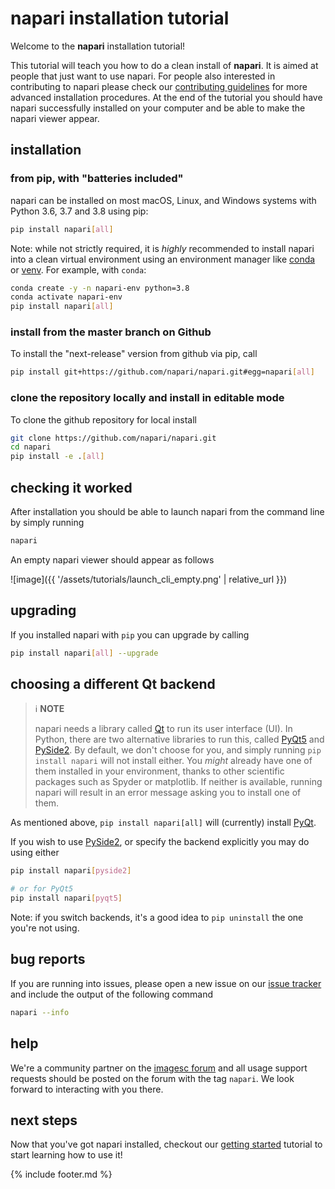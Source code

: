 # napari installation tutorial

Welcome to the **napari** installation tutorial!

This tutorial will teach you how to do a clean install of **napari**. It is
aimed at people that just want to use napari. For people also interested in
contributing to napari please check our [contributing
guidelines](https://github.com/napari/napari/blob/master/docs/developers/CONTRIBUTING.md)
for more advanced installation procedures. At the end of the tutorial you should
have napari successfully installed on your computer and be able to make the
napari viewer appear.

## installation

### from pip, with "batteries included"

napari can be installed on most macOS, Linux, and Windows systems with
Python 3.6, 3.7 and 3.8 using pip:

```sh
pip install napari[all]
```

Note: while not strictly required, it is *highly* recommended to install
napari into a clean virtual environment using an environment manager like
[conda](https://docs.conda.io/en/latest/miniconda.html) or
[venv](https://docs.python.org/3/library/venv.html).  For example, with `conda`:

```sh
conda create -y -n napari-env python=3.8
conda activate napari-env
pip install napari[all]
```

### install from the master branch on Github

To install the "next-release" version from github via pip, call

```sh
pip install git+https://github.com/napari/napari.git#egg=napari[all]
```

### clone the repository locally and install in editable mode

To clone the github repository for local install

```sh
git clone https://github.com/napari/napari.git
cd napari
pip install -e .[all]
```

## checking it worked

After installation you should be able to launch napari from the command line by
simply running

```sh
napari
```

An empty napari viewer should appear as follows

![image]({{ '/assets/tutorials/launch_cli_empty.png' | relative_url }})

## upgrading

If you installed napari with `pip` you can upgrade by calling

```sh
pip install napari[all] --upgrade
```

## choosing a different Qt backend

> ℹ️ **NOTE**
>
> napari needs a library called [Qt](https://www.qt.io/) to run its user
> interface (UI). In Python, there are two alternative libraries to run this,
> called [PyQt5](https://www.riverbankcomputing.com/software/pyqt/download5) and
> [PySide2](https://doc.qt.io/qtforpython/). By default, we don't choose for
> you, and simply running `pip install napari` will not install either. You
> *might* already have one of them installed in your environment, thanks to
> other scientific packages such as Spyder or matplotlib. If neither is
> available, running napari will result in an error message asking you to
> install one of them.

As mentioned above, `pip install napari[all]` will (currently) install
[PyQt](https://www.riverbankcomputing.com/software/pyqt/intro).

If you wish to use [PySide2](https://wiki.qt.io/Qt_for_Python), or specify the
backend explicitly you may do using either

```sh
pip install napari[pyside2]

# or for PyQt5
pip install napari[pyqt5]
```

Note: if you switch backends, it's a good idea to `pip uninstall` the one you're
not using.

## bug reports

If you are running into issues, please open a new issue on our [issue
tracker](https://github.com/napari/napari/issues) and include the output of the
following command

```sh
napari --info
```

## help

We're a community partner on the [imagesc
forum](https://forum.image.sc/tags/napari) and all usage support requests should
be posted on the forum with the tag `napari`. We look forward to interacting
with you there.

## next steps

Now that you've got napari installed, checkout our [getting
started](./getting_started) tutorial to start learning how to use it!

{% include footer.md %}
